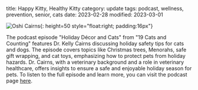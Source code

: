 title: Happy Kitty, Healthy Kitty
category: update
tags: podcast, wellness, prevention, senior, cats
date: 2023-02-28
modified: 2023-03-01

![Oshi Cairns]({static}/images/oshi.jpg){: height=50 style="float:right; padding:16px"}

The podcast episode "Holiday Décor and Cats" from "19 Cats and Counting" features Dr. Kelly Cairns discussing holiday safety tips for cats and dogs. The episode covers topics like Christmas trees, Menorahs, safe gift wrapping, and cat toys, emphasizing how to protect pets from holiday hazards. Dr. Cairns, with a veterinary background and a role in veterinary healthcare, offers insights to ensure a safe and enjoyable holiday season for pets. To listen to the full episode and learn more, you can visit the podcast page [here](https://www.petliferadio.com/19catsandcountingep112.html).

